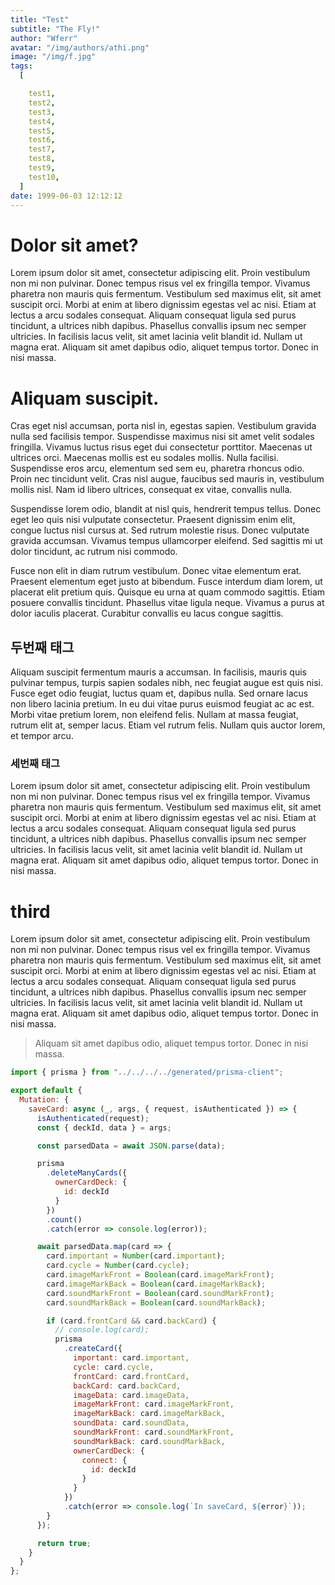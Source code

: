 ```yaml
---
title: "Test"
subtitle: "The Fly!"
author: "Wferr"
avatar: "/img/authors/athi.png"
image: "/img/f.jpg"
tags:
  [

    test1,
    test2,
    test3,
    test4,
    test5,
    test6,
    test7,
    test8,
    test9,
    test10,
  ]
date: 1999-06-03 12:12:12
---
```


# Dolor sit amet?

Lorem ipsum dolor sit amet, consectetur adipiscing elit. Proin vestibulum non mi non pulvinar. Donec tempus risus vel ex fringilla tempor. Vivamus pharetra non mauris quis fermentum. Vestibulum sed maximus elit, sit amet suscipit orci. Morbi at enim at libero dignissim egestas vel ac nisi. Etiam at lectus a arcu sodales consequat. Aliquam consequat ligula sed purus tincidunt, a ultrices nibh dapibus. Phasellus convallis ipsum nec semper ultricies. In facilisis lacus velit, sit amet lacinia velit blandit id. Nullam ut magna erat. Aliquam sit amet dapibus odio, aliquet tempus tortor. Donec in nisi massa.

# Aliquam suscipit.

Cras eget nisl accumsan, porta nisl in, egestas sapien. Vestibulum gravida nulla sed facilisis tempor. Suspendisse maximus nisi sit amet velit sodales fringilla. Vivamus luctus risus eget dui consectetur porttitor. Maecenas ut ultrices orci. Maecenas mollis est eu sodales mollis. Nulla facilisi. Suspendisse eros arcu, elementum sed sem eu, pharetra rhoncus odio. Proin nec tincidunt velit. Cras nisl augue, faucibus sed mauris in, vestibulum mollis nisl. Nam id libero ultrices, consequat ex vitae, convallis nulla.

Suspendisse lorem odio, blandit at nisl quis, hendrerit tempus tellus. Donec eget leo quis nisi vulputate consectetur. Praesent dignissim enim elit, congue luctus nisl cursus at. Sed rutrum molestie risus. Donec vulputate gravida accumsan. Vivamus tempus ullamcorper eleifend. Sed sagittis mi ut dolor tincidunt, ac rutrum nisi commodo.

Fusce non elit in diam rutrum vestibulum. Donec vitae elementum erat. Praesent elementum eget justo at bibendum. Fusce interdum diam lorem, ut placerat elit pretium quis. Quisque eu urna at quam commodo sagittis. Etiam posuere convallis tincidunt. Phasellus vitae ligula neque. Vivamus a purus at dolor iaculis placerat. Curabitur convallis eu lacus congue sagittis.

## 두번째 태그

Aliquam suscipit fermentum mauris a accumsan. In facilisis, mauris quis pulvinar tempus, turpis sapien sodales nibh, nec feugiat augue est quis nisi. Fusce eget odio feugiat, luctus quam et, dapibus nulla. Sed ornare lacus non libero lacinia pretium. In eu dui vitae purus euismod feugiat ac ac est. Morbi vitae pretium lorem, non eleifend felis. Nullam at massa feugiat, rutrum elit at, semper lacus. Etiam vel rutrum felis. Nullam quis auctor lorem, et tempor arcu.

### 세번째 태그

Lorem ipsum dolor sit amet, consectetur adipiscing elit. Proin vestibulum non mi non pulvinar. Donec tempus risus vel ex fringilla tempor. Vivamus pharetra non mauris quis fermentum. Vestibulum sed maximus elit, sit amet suscipit orci. Morbi at enim at libero dignissim egestas vel ac nisi. Etiam at lectus a arcu sodales consequat. Aliquam consequat ligula sed purus tincidunt, a ultrices nibh dapibus. Phasellus convallis ipsum nec semper ultricies. In facilisis lacus velit, sit amet lacinia velit blandit id. Nullam ut magna erat. Aliquam sit amet dapibus odio, aliquet tempus tortor. Donec in nisi massa.

# third

Lorem ipsum dolor sit amet, consectetur adipiscing elit. Proin vestibulum non mi non pulvinar. Donec tempus risus vel ex fringilla tempor. Vivamus pharetra non mauris quis fermentum. Vestibulum sed maximus elit, sit amet suscipit orci. Morbi at enim at libero dignissim egestas vel ac nisi. Etiam at lectus a arcu sodales consequat. Aliquam consequat ligula sed purus tincidunt, a ultrices nibh dapibus. Phasellus convallis ipsum nec semper ultricies. In facilisis lacus velit, sit amet lacinia velit blandit id. Nullam ut magna erat. Aliquam sit amet dapibus odio, aliquet tempus tortor. Donec in nisi massa.

> Aliquam sit amet dapibus odio, aliquet tempus tortor. Donec in nisi massa.

```javascript
import { prisma } from "../../../../generated/prisma-client";

export default {
  Mutation: {
    saveCard: async (_, args, { request, isAuthenticated }) => {
      isAuthenticated(request);
      const { deckId, data } = args;

      const parsedData = await JSON.parse(data);

      prisma
        .deleteManyCards({
          ownerCardDeck: {
            id: deckId
          }
        })
        .count()
        .catch(error => console.log(error));

      await parsedData.map(card => {
        card.important = Number(card.important);
        card.cycle = Number(card.cycle);
        card.imageMarkFront = Boolean(card.imageMarkFront);
        card.imageMarkBack = Boolean(card.imageMarkBack);
        card.soundMarkFront = Boolean(card.soundMarkFront);
        card.soundMarkBack = Boolean(card.soundMarkBack);

        if (card.frontCard && card.backCard) {
          // console.log(card);
          prisma
            .createCard({
              important: card.important,
              cycle: card.cycle,
              frontCard: card.frontCard,
              backCard: card.backCard,
              imageData: card.imageData,
              imageMarkFront: card.imageMarkFront,
              imageMarkBack: card.imageMarkBack,
              soundData: card.soundData,
              soundMarkFront: card.soundMarkFront,
              soundMarkBack: card.soundMarkBack,
              ownerCardDeck: {
                connect: {
                  id: deckId
                }
              }
            })
            .catch(error => console.log(`In saveCard, ${error}`));
        }
      });

      return true;
    }
  }
};
```
